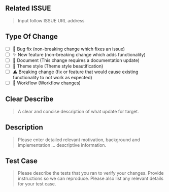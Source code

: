 ## Related ISSUE

> Input follow ISSUE URL address

<!-- link #33 -->

## Type Of Change

- [ ] 🐞 Bug fix (non-breaking change which fixes an issue)
- [ ] ✨ New feature (non-breaking change which adds functionality)
- [ ] 📝 Document (This change requires a documentation update)
- [ ] 🎨 Theme style (Theme style beautification)
- [ ] ⚠  Breaking change (fix or feature that would cause existing functionality to not work as expected)
- [ ] 🔨 Workflow (Workflow changes)

## Clear Describe

> A clear and concise description of what update for target.

<!-- 
input summary. e.g:
- feat: add link card container
- docs: add link card container usage guide
-->

## Description

> Please enter detailed relevant motivation, background and implementation ... descriptive information.

## Test Case

> Please describe the tests that you ran to verify your changes. Provide instructions so we can reproduce. Please also list any relevant details for your test case.
